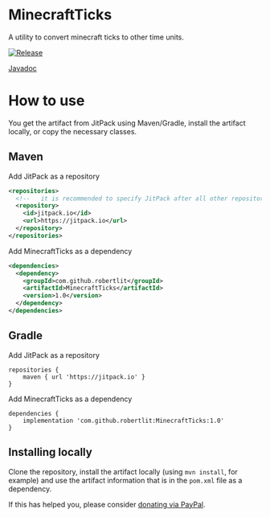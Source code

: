 # MinecraftTicks

A utility to convert minecraft ticks to other time units.

[![Release](https://jitpack.io/v/robertlit/MinecraftTicks.svg)](https://jitpack.io/#robertlit/MinecraftTicks)

[Javadoc](https://jitpack.io/com/github/robertlit/MinecraftTicks/latest/javadoc/)

# How to use
You get the artifact from JitPack using Maven/Gradle, install the artifact locally, or copy the necessary classes.

## Maven
Add JitPack as a repository
``` xml
<repositories>
  <!--   it is recommended to specify JitPack after all other repositories   -->
  <repository>
    <id>jitpack.io</id>
    <url>https://jitpack.io</url>
  </repository>
</repositories>
```
Add MinecraftTicks as a dependency
``` xml
<dependencies>
  <dependency>
    <groupId>com.github.robertlit</groupId>
    <artifactId>MinecraftTicks</artifactId>
    <version>1.0</version>
  </dependency>
</dependencies>
```

## Gradle
Add JitPack as a repository
``` 
repositories {
    maven { url 'https://jitpack.io' }
}
```
Add MinecraftTicks as a dependency
```
dependencies {
    implementation 'com.github.robertlit:MinecraftTicks:1.0'
}
```

## Installing locally
Clone the repository, install the artifact locally (using ```mvn install```, for example)
and use the artifact information that is in the ```pom.xml``` file as a dependency.

If this has helped you, please consider [donating via PayPal](https://www.paypal.me/robertlitmc).